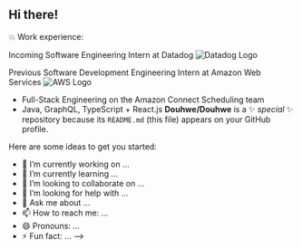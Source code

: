 ## Hi there!

💥 Work experience:

Incoming Software Engineering Intern at Datadog ![Datadog Logo](https://github.com/user-attachments/assets/829fd99c-15d8-49a5-aa0d-9a6dac25a31f)

Previous Software Development Engineering Intern at Amazon Web Services ![AWS Logo](https://github.com/user-attachments/assets/73806de7-eff8-45be-9baf-c1f6a74d2731)
- Full-Stack Engineering on the Amazon Connect Scheduling team
- Java, GraphQL, TypeScript + React.js
**Douhwe/Douhwe** is a ✨ _special_ ✨ repository because its `README.md` (this file) appears on your GitHub profile.

Here are some ideas to get you started:

- 🔭 I’m currently working on ...
- 🌱 I’m currently learning ...
- 👯 I’m looking to collaborate on ...
- 🤔 I’m looking for help with ...
- 💬 Ask me about ...
- 📫 How to reach me: ...
- 😄 Pronouns: ...
- ⚡ Fun fact: ...
-->

